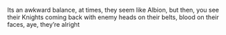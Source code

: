 Its an awkward balance, at times, they seem like Albion, but then, you see their Knights coming back with enemy heads on their belts, blood on their faces, aye, they’re alright
